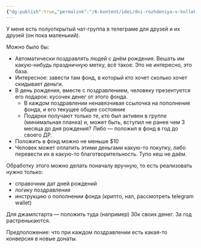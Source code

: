 ```yaml
---
{"dg-publish":true,"permalink":"/6-kontent/idei/dni-rozhdeniya-v-kollektive/","created":"2024-02-23T23:23:47.662+07:00","updated":"2024-02-23T23:38:19.953+07:00"}
---
```


У меня есть полуоткрытый чат-группа в телеграме для друзей и их друзей (он пока маленький).

Можно было бы:
- Автоматически поздравлять людей с днём рождения. Вешать им какую-нибудь праздничную метку, всё такое. Это не интересно, это база.
- Интересное: завести там фонд, в который кто хочет сколько хочет скидывает деньги.
- В день рождения, вместе с поздравлением, человеку презентуется его подарок: кусочек денег от этого фонда. 
	- В каждом поздравлении ненавязчивая ссылочка на пополнение фонда, и его текущее общее состояние
	- Подарки получают только те, кто был активен в группе (минимальная планка) и, может быть, вступил не ранее чем 3 месяца до дня рождения? Либо — положил в фонд в год до своего ДР.
- Положить в фонд можно не меньше $10
- Человек может оплатить этими деньгами какую-то покупку, либо перевести их в какую-то благотворительность. Тупо кеш не даём.

Обработку этого можно делать поначалу вручную, то есть реализовать нужно только:
- справочник дат дней рождений
- логику поздравления
- инструкцию о пополнении фонда (крипто, нал, рассмотреть telegram wallet)

Для джампстарта — положить туда (например) 30к своих денег. За год растренькаются.

Предположение: что при каждом поздравлении есть какая-то конверсия в новые донаты.